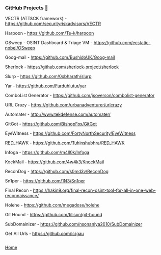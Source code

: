 ### GitHub Projects :small_blue_diamond:

VECTR (ATT&CK framework) - https://github.com/securityriskadvisors/VECTR

Harpoon - https://github.com/Te-k/harpoon

OSweep - OSINT Dashboard & Triage VM - https://github.com/ecstatic-nobel/OSweep

Goog-mail - https://github.com/BushidoUK/Goog-mail

Sherlock - https://github.com/sherlock-project/sherlock

Slurp - https://github.com/0xbharath/slurp

Yar - https://github.com/Furduhlutur/yar

ComboList Generator - https://github.com/jsoverson/combolist-generator

URL Crazy - https://github.com/urbanadventurer/urlcrazy

Automater - http://www.tekdefense.com/automater/

GitGot - https://github.com/BishopFox/GitGot

EyeWitness - https://github.com/FortyNorthSecurity/EyeWitness

RED_HAWK - https://github.com/Tuhinshubhra/RED_HAWK

Infoga - https://github.com/m4ll0k/Infoga

KockMail - https://github.com/4w4k3/KnockMail

ReconDog - https://github.com/s0md3v/ReconDog

Sn1per - https://github.com/1N3/Sn1per

Final Recon - https://hakin9.org/final-recon-osint-tool-for-all-in-one-web-reconnaissance/

Holehe - https://github.com/megadose/holehe

Git Hound - https://github.com/tillson/git-hound

SubDomainizer - https://github.com/nsonaniya2010/SubDomainizer

Get All Urls - https://github.com/lc/gau


```

```
[Home](https://github.com/WilliamThomas-sec/Opensource-tools/)
